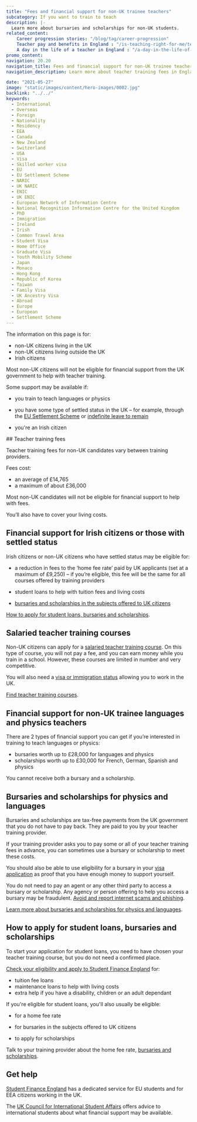 ```yaml
---
title: "Fees and financial support for non-UK trainee teachers"
subcategory: If you want to train to teach
description: |-
  Learn more about bursaries and scholarships for non-UK students.
related_content:
    Career progression stories: "/blog/tag/career-progression"
    Teacher pay and benefits in England : "/is-teaching-right-for-me/teacher-pay-and-benefits"
    A day in the life of a teacher in England : "/a-day-in-the-life-of-a-teacher"
promo_content:
navigation: 20.20
navigation_title: Fees and financial support for non-UK trainee teachers
navigation_description: Learn more about teacher training fees in England and financial help for physics and languages trainees.

date: "2021-05-27"
image: "static/images/content/hero-images/0002.jpg"
backlink: "../../"
keywords:
  - International
  - Overseas
  - Foreign
  - Nationality
  - Residency
  - EEA
  - Canada
  - New Zealand
  - Switzerland
  - USA
  - Visa
  - Skilled worker visa
  - EU
  - EU Settlement Scheme
  - NARIC
  - UK NARIC
  - ENIC
  - UK ENIC
  - European Network of Information Centre
  - National Recognition Information Centre for the United Kingdom
  - PhD
  - Immigration
  - Ireland
  - Irish
  - Common Travel Area
  - Student Visa
  - Home Office
  - Graduate Visa
  - Youth Mobility Scheme
  - Japan
  - Monaco
  - Hong Kong
  - Republic of Korea
  - Taiwan
  - Family Visa
  - UK Ancestry Visa
  - Abroad
  - Europe
  - European
  - Settlement Scheme
---
```


The information on this page is for:

* non-UK citizens living in the UK
* non-UK citizens living outside the UK
* Irish citizens


Most non-UK citizens will not be eligible for financial support from the UK government to help with teacher training.  

Some support may be available if: 

* you train to teach languages or physics 

* you have some type of settled status in the UK – for example, through the [EU Settlement Scheme](https://www.gov.uk/settled-status-eu-citizens-families) or [indefinite leave to remain](https://www.gov.uk/indefinite-leave-to-remain)

* you're an Irish citizen

## Teacher training fees

Teacher training fees for non-UK candidates vary between training providers.

Fees cost:

* an average of £14,765
* a maximum of about £36,000 

Most non-UK candidates will not be eligible for financial support to help with fees.

You’ll also have to cover your living costs. 

## Financial support for Irish citizens or those with settled status 

Irish citizens or non-UK citizens who have settled status may be eligible for: 

* a reduction in fees to the ‘home fee rate’ paid by UK applicants (set at a maximum of £9,250) – if you’re eligible, this fee will be the same for all courses offered by training providers 

* student loans to help with tuition fees and living costs

* [bursaries and scholarships in the subjects offered to UK citizens](/funding-and-support/scholarships-and-bursaries) 

[How to apply for student loans, bursaries and scholarships](#how-to-apply-for-student-loans-bursaries-and-scholarships).


## Salaried teacher training courses  

Non-UK citizens can apply for a [salaried teacher training course](/funding-and-support/salaried-teacher-training). On this type of course, you will not pay a fee, and you can earn money while you train in a school. However, these courses are limited in number and very competitive. 

You will also need a [visa or immigration status](/non-uk-teachers/visas-for-non-uk-trainees#skilled-worker-visa) allowing you to work in the UK.

[Find teacher training courses](https://www.gov.uk/find-postgraduate-teacher-training-courses). 

## Financial support for non-UK trainee languages and physics teachers

There are 2 types of financial support you can get if you’re interested in training to teach languages or physics:

* bursaries worth up to £28,000 for languages and physics
* scholarships worth up to £30,000 for French, German, Spanish and physics

You cannot receive both a bursary and a scholarship.

## Bursaries and scholarships for physics and languages

Bursaries and scholarships are tax-free payments from the UK government that you do not have to pay back. They are paid to you by your teacher training provider. 

If your training provider asks you to pay some or all of your teacher training fees in advance, you can sometimes use a bursary or scholarship to meet these costs. 

You should also be able to use eligibility for a bursary in your [visa application](/non-uk-teachers/visas-for-non-uk-trainees) as proof that you have enough money to support yourself. 

You do not need to pay an agent or any other third party to access a bursary or scholarship. Any agency or person offering to help you access a bursary may be fraudulent. [Avoid and report internet scams and phishing](https://www.gov.uk/report-suspicious-emails-websites-phishing).

[Learn more about bursaries and scholarships for physics and languages](/funding-and-support/scholarships-and-bursaries).


## How to apply for student loans, bursaries and scholarships 

To start your application for student loans, you need to have chosen your teacher training course, but you do not need a confirmed place. 

[Check your eligibility and apply to Student Finance England](https://www.gov.uk/student-finance) for:

* tuition fee loans
* maintenance loans to help with living costs
* extra help if you have a disability, children or an adult dependant

If you're eligible for student loans, you'll also usually be eligible: 

* for a home fee rate 

* for bursaries in the subjects offered to UK citizens 

* to apply for scholarships 

Talk to your training provider about the home fee rate, [bursaries and scholarships](/funding-and-support/scholarships-and-bursaries).

## Get help

[Student Finance England](https://www.gov.uk/contact-student-finance-england) has a dedicated service for EU students and for EEA citizens working in the UK.

The [UK Council for International Student Affairs](https://www.ukcisa.org.uk/About-UKCISA) offers advice to international students about what financial support may be available.
